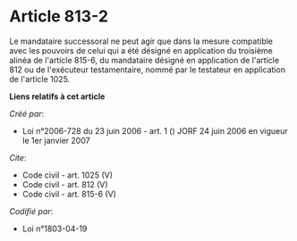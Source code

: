 # Article 813-2

Le mandataire successoral ne peut agir que dans la mesure compatible avec les pouvoirs de celui qui a été désigné en
application du troisième alinéa de l'article 815-6, du mandataire désigné en application de l'article 812 ou de l'exécuteur
testamentaire, nommé par le testateur en application de l'article 1025.

**Liens relatifs à cet article**

_Créé par_:

  - Loi n°2006-728 du 23 juin 2006 - art. 1 () JORF 24 juin 2006 en vigueur le 1er janvier 2007

_Cite_:

  - Code civil - art. 1025 (V)
  - Code civil - art. 812 (V)
  - Code civil - art. 815-6 (V)

_Codifié par_:

  - Loi n°1803-04-19
